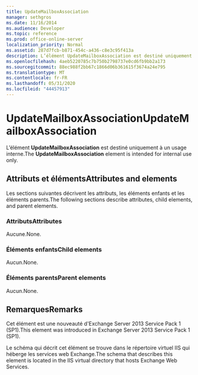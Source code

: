 ```yaml
---
title: UpdateMailboxAssociation
manager: sethgros
ms.date: 11/16/2014
ms.audience: Developer
ms.topic: reference
ms.prod: office-online-server
localization_priority: Normal
ms.assetid: 287d7fcb-b871-454c-a436-c8e3c95f413a
description: L’élément UpdateMailboxAssociation est destiné uniquement à un usage interne.
ms.openlocfilehash: 4aeb5220785c7b750b2798737e0cd6fb9bb2a173
ms.sourcegitcommit: 88ec988f2bb67c1866d06b361615f3674a24e795
ms.translationtype: MT
ms.contentlocale: fr-FR
ms.lasthandoff: 05/31/2020
ms.locfileid: "44457913"
---
```

# <a name="updatemailboxassociation"></a><span data-ttu-id="7184f-103">UpdateMailboxAssociation</span><span class="sxs-lookup"><span data-stu-id="7184f-103">UpdateMailboxAssociation</span></span>

<span data-ttu-id="7184f-104">L’élément **UpdateMailboxAssociation** est destiné uniquement à un usage interne.</span><span class="sxs-lookup"><span data-stu-id="7184f-104">The **UpdateMailboxAssociation** element is intended for internal use only.</span></span> 

## <a name="attributes-and-elements"></a><span data-ttu-id="7184f-105">Attributs et éléments</span><span class="sxs-lookup"><span data-stu-id="7184f-105">Attributes and elements</span></span>

<span data-ttu-id="7184f-106">Les sections suivantes décrivent les attributs, les éléments enfants et les éléments parents.</span><span class="sxs-lookup"><span data-stu-id="7184f-106">The following sections describe attributes, child elements, and parent elements.</span></span>
  
### <a name="attributes"></a><span data-ttu-id="7184f-107">Attributs</span><span class="sxs-lookup"><span data-stu-id="7184f-107">Attributes</span></span>

<span data-ttu-id="7184f-108">Aucune.</span><span class="sxs-lookup"><span data-stu-id="7184f-108">None.</span></span>
  
### <a name="child-elements"></a><span data-ttu-id="7184f-109">Éléments enfants</span><span class="sxs-lookup"><span data-stu-id="7184f-109">Child elements</span></span>

<span data-ttu-id="7184f-110">Aucun.</span><span class="sxs-lookup"><span data-stu-id="7184f-110">None.</span></span>
  
### <a name="parent-elements"></a><span data-ttu-id="7184f-111">Éléments parents</span><span class="sxs-lookup"><span data-stu-id="7184f-111">Parent elements</span></span>

<span data-ttu-id="7184f-112">Aucun.</span><span class="sxs-lookup"><span data-stu-id="7184f-112">None.</span></span>
  
## <a name="remarks"></a><span data-ttu-id="7184f-113">Remarques</span><span class="sxs-lookup"><span data-stu-id="7184f-113">Remarks</span></span>

<span data-ttu-id="7184f-114">Cet élément est une nouveauté d'Exchange Server 2013 Service Pack 1 (SP1).</span><span class="sxs-lookup"><span data-stu-id="7184f-114">This element was introduced in Exchange Server 2013 Service Pack 1 (SP1).</span></span>
  
<span data-ttu-id="7184f-115">Le schéma qui décrit cet élément se trouve dans le répertoire virtuel IIS qui héberge les services web Exchange.</span><span class="sxs-lookup"><span data-stu-id="7184f-115">The schema that describes this element is located in the IIS virtual directory that hosts Exchange Web Services.</span></span>
  

